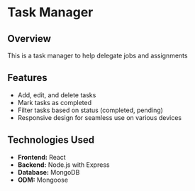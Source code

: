 # Task Manager

## Overview

This is a task manager to help delegate jobs and assignments

## Features

- Add, edit, and delete tasks
- Mark tasks as completed
- Filter tasks based on status (completed, pending)
- Responsive design for seamless use on various devices

## Technologies Used

- **Frontend:** React
- **Backend:** Node.js with Express
- **Database:** MongoDB
- **ODM:** Mongoose
